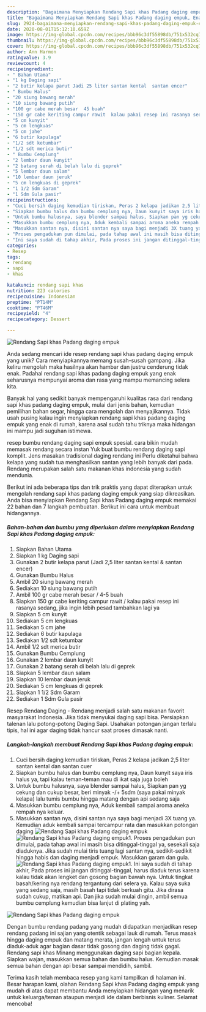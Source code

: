 ```yaml
---
description: "Bagaimana Menyiapkan Rendang Sapi khas Padang daging empuk, Enak"
title: "Bagaimana Menyiapkan Rendang Sapi khas Padang daging empuk, Enak"
slug: 2924-bagaimana-menyiapkan-rendang-sapi-khas-padang-daging-empuk-enak
date: 2020-08-01T15:12:10.659Z
image: https://img-global.cpcdn.com/recipes/bbb96c3df55898db/751x532cq70/rendang-sapi-khas-padang-daging-empuk-foto-resep-utama.jpg
thumbnail: https://img-global.cpcdn.com/recipes/bbb96c3df55898db/751x532cq70/rendang-sapi-khas-padang-daging-empuk-foto-resep-utama.jpg
cover: https://img-global.cpcdn.com/recipes/bbb96c3df55898db/751x532cq70/rendang-sapi-khas-padang-daging-empuk-foto-resep-utama.jpg
author: Ann Harmon
ratingvalue: 3.9
reviewcount: 4
recipeingredient:
- " Bahan Utama"
- "1 kg Daging sapi"
- "2 butir kelapa parut Jadi 25 liter santan kental  santan encer"
- " Bumbu Halus"
- "20 siung bawang merah"
- "10 siung bawang putih"
- "100 gr cabe merah besar  45 buah"
- "150 gr cabe keriting campur rawit  kalau pakai resep ini rasanya sedang jika ingin lebih pesad tambahkan lagi ya"
- "5 cm kunyit"
- "5 cm lengkuas"
- "5 cm jahe"
- "6 butir kapulaga"
- "1/2 sdt ketumbar"
- "1/2 sdt merica butir"
- " Bumbu Cemplung"
- "2 lembar daun kunyit"
- "2 batang serah di belah lalu di geprek"
- "5 lembar daun salam"
- "10 lembar daun jeruk"
- "5 cm lengkuas di geprek"
- "1 1/2 Sdm Garam"
- "1 Sdm Gula pasir"
recipeinstructions:
- "Cuci bersih daging kemudian tiriskan, Peras 2 kelapa jadikan 2,5 liter santan kental dan santan cuer"
- "Siapkan bumbu halus dan bumbu cemplung nya, Daun kunyit saya iris halus ya, tapi kalau teman-teman mau di ikat saja juga boleh"
- "Untuk bumbu halusnya, saya blender sampai halus, Siapkan pan yg cekung dan cukup besar, beri minyak -/+ 5sdm (saya pakai minyak kelapa) lalu tumis bumbu hingga matang dengan api sedang saja"
- "Masukkan bumbu cemplung nya, Aduk kembali sampai aroma aneka rempah nya keluar."
- "Masukkan santan nya, disini santan nya saya bagi menjadi 3X tuang ya. Kemudian aduk kembali sampai tercampur rata dan masukkan potongan daging"
- "Proses pengadukan pun dimulai, pada tahap awal ini masih bisa ditinggal-tinggal ya, sesekali saja diaduknya. Jika sudah mulai tiris tuang lagi santan nya, sedikit-sedikit hingga habis dan daging menjadi empuk. Masukkan garam dan gula."
- "Ini saya sudah di tahap akhir, Pada proses ini jangan ditinggal-tinggal, harus diaduk terus karena kalau tidak akan lengket dan gosong bagian bawah nya. Untuk tingkat basah/kering nya rendang tergantung dari selera ya. Kalau saya suka yang sedang saja, masih basah tapi tidak berkuah gitu. Jika dirasa sudah cukup, matikan api. Dan jika sudah mulai dingin, ambil semua bumbu cemplung kemudian bisa lanjut di plating yah."
categories:
- Resep
tags:
- rendang
- sapi
- khas

katakunci: rendang sapi khas 
nutrition: 223 calories
recipecuisine: Indonesian
preptime: "PT14M"
cooktime: "PT46M"
recipeyield: "4"
recipecategory: Dessert

---
```



![Rendang Sapi khas Padang daging empuk](https://img-global.cpcdn.com/recipes/bbb96c3df55898db/751x532cq70/rendang-sapi-khas-padang-daging-empuk-foto-resep-utama.jpg)

Anda sedang mencari ide resep rendang sapi khas padang daging empuk yang unik? Cara menyiapkannya memang susah-susah gampang. Jika keliru mengolah maka hasilnya akan hambar dan justru cenderung tidak enak. Padahal rendang sapi khas padang daging empuk yang enak seharusnya mempunyai aroma dan rasa yang mampu memancing selera kita.

Banyak hal yang sedikit banyak mempengaruhi kualitas rasa dari rendang sapi khas padang daging empuk, mulai dari jenis bahan, kemudian pemilihan bahan segar, hingga cara mengolah dan menyajikannya. Tidak usah pusing kalau ingin menyiapkan rendang sapi khas padang daging empuk yang enak di rumah, karena asal sudah tahu triknya maka hidangan ini mampu jadi suguhan istimewa.

resep bumbu rendang daging sapi empuk spesial. cara bikin mudah memasak rendang secara instan Yuk buat bumbu rendang daging sapi komplit. Jens masakan tradisional daging rendang ini Perlu diketahui bahwa kelapa yang sudah tua menghasilkan santan yang lebih banyak dari pada. Rendang merupakan salah satu makanan khas indonesia yang sudah mendunia.


Berikut ini ada beberapa tips dan trik praktis yang dapat diterapkan untuk mengolah rendang sapi khas padang daging empuk yang siap dikreasikan. Anda bisa menyiapkan Rendang Sapi khas Padang daging empuk memakai 22 bahan dan 7 langkah pembuatan. Berikut ini cara untuk membuat hidangannya.

<!--inarticleads1-->

##### Bahan-bahan dan bumbu yang diperlukan dalam menyiapkan Rendang Sapi khas Padang daging empuk:

1. Siapkan  Bahan Utama
1. Siapkan 1 kg Daging sapi
1. Gunakan 2 butir kelapa parut (Jadi 2,5 liter santan kental &amp; santan encer)
1. Gunakan  Bumbu Halus
1. Ambil 20 siung bawang merah
1. Sediakan 10 siung bawang putih
1. Ambil 100 gr cabe merah besar / 4-5 buah
1. Siapkan 150 gr cabe keriting campur rawit / kalau pakai resep ini rasanya sedang, jika ingin lebih pesad tambahkan lagi ya
1. Siapkan 5 cm kunyit
1. Sediakan 5 cm lengkuas
1. Sediakan 5 cm jahe
1. Sediakan 6 butir kapulaga
1. Sediakan 1/2 sdt ketumbar
1. Ambil 1/2 sdt merica butir
1. Gunakan  Bumbu Cemplung
1. Gunakan 2 lembar daun kunyit
1. Gunakan 2 batang serah di belah lalu di geprek
1. Siapkan 5 lembar daun salam
1. Siapkan 10 lembar daun jeruk
1. Sediakan 5 cm lengkuas di geprek
1. Siapkan 1 1/2 Sdm Garam
1. Sediakan 1 Sdm Gula pasir


Resep Rendang Daging - Rendang menjadi salah satu makanan favorit masyarakat Indonesia. Jika tidak menyukai daging sapi bisa. Persiapkan talenan lalu potong-potong Daging Sapi. Usahakan potongan jangan terlalu tipis, hal ini agar daging tidak hancur saat proses dimasak nanti. 

<!--inarticleads2-->

##### Langkah-langkah membuat Rendang Sapi khas Padang daging empuk:

1. Cuci bersih daging kemudian tiriskan, Peras 2 kelapa jadikan 2,5 liter santan kental dan santan cuer
1. Siapkan bumbu halus dan bumbu cemplung nya, Daun kunyit saya iris halus ya, tapi kalau teman-teman mau di ikat saja juga boleh
1. Untuk bumbu halusnya, saya blender sampai halus, Siapkan pan yg cekung dan cukup besar, beri minyak -/+ 5sdm (saya pakai minyak kelapa) lalu tumis bumbu hingga matang dengan api sedang saja
1. Masukkan bumbu cemplung nya, Aduk kembali sampai aroma aneka rempah nya keluar.
1. Masukkan santan nya, disini santan nya saya bagi menjadi 3X tuang ya. Kemudian aduk kembali sampai tercampur rata dan masukkan potongan daging
<img src="//assets-global.cpcdn.com/assets/icons/button_play-2c75c40dde080a61004c1f40b05d8f140eaff45d7e9e6481dc71c63d2e7c4909.png" alt="Rendang Sapi khas Padang daging empuk"><img src="//assets-global.cpcdn.com/assets/icons/button_play-2c75c40dde080a61004c1f40b05d8f140eaff45d7e9e6481dc71c63d2e7c4909.png" alt="Rendang Sapi khas Padang daging empuk">1. Proses pengadukan pun dimulai, pada tahap awal ini masih bisa ditinggal-tinggal ya, sesekali saja diaduknya. Jika sudah mulai tiris tuang lagi santan nya, sedikit-sedikit hingga habis dan daging menjadi empuk. Masukkan garam dan gula.
<img src="//assets-global.cpcdn.com/assets/icons/button_play-2c75c40dde080a61004c1f40b05d8f140eaff45d7e9e6481dc71c63d2e7c4909.png" alt="Rendang Sapi khas Padang daging empuk">1. Ini saya sudah di tahap akhir, Pada proses ini jangan ditinggal-tinggal, harus diaduk terus karena kalau tidak akan lengket dan gosong bagian bawah nya. Untuk tingkat basah/kering nya rendang tergantung dari selera ya. Kalau saya suka yang sedang saja, masih basah tapi tidak berkuah gitu. Jika dirasa sudah cukup, matikan api. Dan jika sudah mulai dingin, ambil semua bumbu cemplung kemudian bisa lanjut di plating yah.
<img src="//assets-global.cpcdn.com/assets/icons/button_play-2c75c40dde080a61004c1f40b05d8f140eaff45d7e9e6481dc71c63d2e7c4909.png" alt="Rendang Sapi khas Padang daging empuk">

Dengan bumbu rendang padang yang mudah didapatkan menjadikan resep rendang padang ini sajian yang otentik sebagai lauk di rumah. Terus masak hingga daging empuk dan matang merata, jangan lengah untuk terus diaduk-aduk agar bagian dasar tidak gosong dan daging tidak gagal. Rendang sapi khas Minang menggunakan daging sapi bagian kepala. Siapkan wajan, masukkan semua bahan dan bumbu halus. Kemudian masak semua bahan dengan api besar sampai mendidih, sambil. 

Terima kasih telah membaca resep yang kami tampilkan di halaman ini. Besar harapan kami, olahan Rendang Sapi khas Padang daging empuk yang mudah di atas dapat membantu Anda menyiapkan hidangan yang menarik untuk keluarga/teman ataupun menjadi ide dalam berbisnis kuliner. Selamat mencoba!
